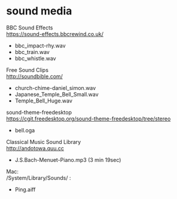 sound media 
===============

BBC Sound Effects <br/>
https://sound-effects.bbcrewind.co.uk/ <br/>
- bbc_impact-rhy.wav <br/>
- bbc_train.wav <br/>
- bbc_whistle.wav <br/>

Free Sound Clips <br/>
http://soundbible.com/ <br/>
- church-chime-daniel_simon.wav <br/>
- Japanese_Temple_Bell_Small.wav <br/>
- Temple_Bell_Huge.wav <br/>

sound-theme-freedesktop <br/>
https://cgit.freedesktop.org/sound-theme-freedesktop/tree/stereo <br/>
- bell.oga <br/>

Classical Music Sound Library <br/>
http://andotowa.quu.cc <br/>
- J.S.Bach-Menuet-Piano.mp3 (3 min 19sec) <br/>

Mac:  <br/>
 /System/Library/Sounds/ :  <br/>
- Ping.aiff <br/>


